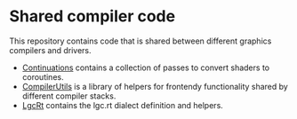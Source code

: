 # Shared compiler code

This repository contains code that is shared between different graphics compilers and drivers.

- [Continuations](./continuations) contains a collection of passes to convert shaders to coroutines.
- [CompilerUtils](./compilerutils) is a library of helpers for frontendy functionality shared by different compiler stacks.
- [LgcRt](./lgcrt) contains the lgc.rt dialect definition and helpers.
